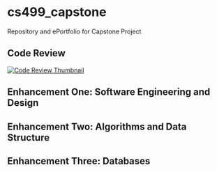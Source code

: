 # cs499_capstone
Repository and ePortfolio for Capstone Project

## Code Review

[![Code Review Thumbnail](https://i9.ytimg.com/vi_webp/xiE6kq0efdw/mq2.webp?sqp=CLD6kLUG-oaymwEmCMACELQB8quKqQMa8AEB-AH4CYAC0AWKAgwIABABGDogYChlMA8=&rs=AOn4CLDTxuDcdX1Ay_zm7Mz-yFlriSu_SA)](https://youtu.be/xiE6kq0efdw)

## Enhancement One: Software Engineering and Design

## Enhancement Two: Algorithms and Data Structure

## Enhancement Three: Databases

